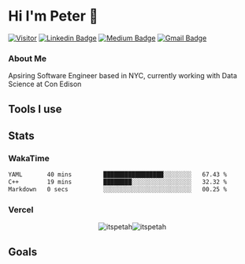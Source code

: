 # Hi I'm Peter 👋
[![Visitor](https://komarev.com/ghpvc/?username=itspeter&style=flat-square&color=blue)](https://komarev.com/ghpvc/?username=itspeter&style=flat-square&color=blue)
[![Linkedin Badge](https://img.shields.io/badge/-Peter%20Wang-blue?style=flat&logo=Linkedin&logoColor=white&link=https://www.linkedin.com/in/itspeter/)](https://www.linkedin.com/in/itspeter/)
[![Medium Badge](https://img.shields.io/badge/-@itspetah-000000?style=flat&labelColor=000000&logo=Medium&link=https://medium.com/@itspetah)](https://medium.com/@itspetah)
[![Gmail Badge](https://img.shields.io/badge/-Peter-c14438?style=flat&logo=Gmail&logoColor=white&link=mailto:jessicalim813@gmail.com)](mailto:itspeterwang3@gmail.com)
<!--[![Website Badge](https://img.shields.io/badge/-website_url-47CCCC?style=flat&logo=Google-Chrome&logoColor=white&link=website_url)](website_url) -->
### About Me
Apsiring Software Engineer based in NYC, currently working with Data Science at Con Edison


## Tools I use


## Stats
### WakaTime
<!--START_SECTION:waka-->

```txt
YAML       40 mins         █████████████████░░░░░░░░   67.43 %
C++        19 mins         ████████░░░░░░░░░░░░░░░░░   32.32 %
Markdown   0 secs          ░░░░░░░░░░░░░░░░░░░░░░░░░   00.25 %
```

<!--END_SECTION:waka-->

### Vercel
<div style="display: flex; justify-content: center; align-items: center;">
  <img src="https://github-readme-stats.vercel.app/api?username=itspetah&theme=material-palenight&hide_border=false&include_all_commits=true&count_private=true" alt="itspetah" />
  <!--<img src="https://github-readme-streak-stats.herokuapp.com/?user=itspetah&theme=material-palenight&hide_border=true" alt="itspetah" />-->
  <img src="https://github-readme-stats.vercel.app/api/top-langs/?username=cxyfreedom&theme=material-palenight&hide_border=false&include_all_commits=true&count_private=true&" alt="itspetah"/>
</div>

## Goals
<!---
itspetah/itspetah is a ✨ special ✨ repository because its `README.md` (this file) appears on your GitHub profile.
You can click the Preview link to take a look at your changes.
--->
